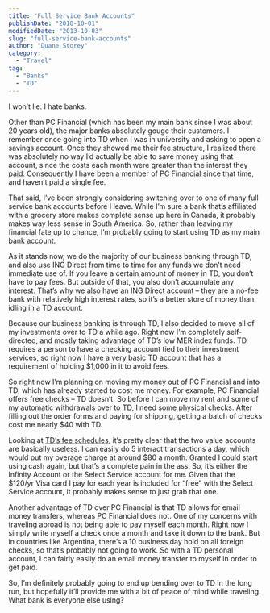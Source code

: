 ```yaml
---
title: "Full Service Bank Accounts"
publishDate: "2010-10-01"
modifiedDate: "2013-10-03"
slug: "full-service-bank-accounts"
author: "Duane Storey"
category:
  - "Travel"
tag:
  - "Banks"
  - "TD"
---
```


I won’t lie: I hate banks.

Other than PC Financial (which has been my main bank since I was about 20 years old), the major banks absolutely gouge their customers. I remember once going into TD when I was in university and asking to open a savings account. Once they showed me their fee structure, I realized there was absolutely no way I’d actually be able to save money using that account, since the costs each month were greater than the interest they paid. Consequently I have been a member of PC Financial since that time, and haven’t paid a single fee.

That said, I’ve been strongly considering switching over to one of many full service bank accounts before I leave. While I’m sure a bank that’s affiliated with a grocery store makes complete sense up here in Canada, it probably makes way less sense in South America. So, rather than leaving my financial fate up to chance, I’m probably going to start using TD as my main bank account.

As it stands now, we do the majority of our business banking through TD, and also use ING Direct from time to time for any funds we don’t need immediate use of. If you leave a certain amount of money in TD, you don’t have to pay fees. But outside of that, you also don’t accumulate any interest. That’s why we also have an ING Direct account – they are a no-fee bank with relatively high interest rates, so it’s a better store of money than idling in a TD account.

Because our business banking is through TD, I also decided to move all of my investments over to TD a while ago. Right now I’m completely self-directed, and mostly taking advantage of TD’s low MER index funds. TD requires a person to have a checking account tied to their investment services, so right now I have a very basic TD account that has a requirement of holding $1,000 in it to avoid fees.

So right now I’m planning on moving my money out of PC Financial and into TD, which has already started to cost me money. For example, PC Financial offers free checks – TD doesn’t. So before I can move my rent and some of my automatic withdrawals over to TD, I need some physical checks. After filling out the order forms and paying for shipping, getting a batch of checks cost me nearly $40 with TD.

Looking at [TD’s fee schedules](http://www.tdcanadatrust.com/accounts/accounts-fees.pdf), it’s pretty clear that the two value accounts are basically useless. I can easily do 5 interact transactions a day, which would put my overage charge at around $80 a month. Granted I could start using cash again, but that’s a complete pain in the ass. So, it’s either the Infinity Account or the Select Service account for me. Given that the $120/yr Visa card I pay for each year is included for “free” with the Select Service account, it probably makes sense to just grab that one.

Another advantage of TD over PC Financial is that TD allows for email money transfers, whereas PC Financial does not. One of my concerns with traveling abroad is not being able to pay myself each month. Right now I simply write myself a check once a month and take it down to the bank. But in countries like Argentina, there’s a 10 business day hold on all foreign checks, so that’s probably not going to work. So with a TD personal account, I can fairly easily do an email money transfer to myself in order to get paid.

So, I’m definitely probably going to end up bending over to TD in the long run, but hopefully it’ll provide me with a bit of peace of mind while traveling. What bank is everyone else using?